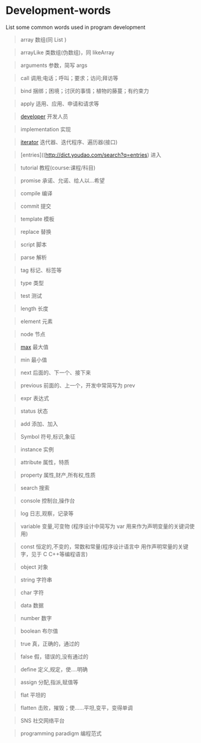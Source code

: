 # Development-words

List some common words used in program development

> array              数组(同 List )

> arrayLike          类数组(伪数组)，同 likeArray

> arguments          参数，简写 args

> call               调用;电话；呼叫；要求；访问;拜访等

> bind               捆绑；困境；讨厌的事情；植物的藤蔓；有约束力

> apply              适用、应用、申请和请求等

> [developer]()      开发人员

> implementation 实现

> [iterator](http://dict.youdao.com/search?q=max)        迭代器、迭代程序、遍历器(接口)

> [entries]((http://dict.youdao.com/search?q=entries)    进入

> tutorial       教程(course:课程/科目)

> promise        承诺、允诺、给人以...希望

> compile        编译

> commit         提交

> template       模板

> replace        替换

> script         脚本

> parse          解析

> tag            标记、标签等

> type           类型

> test           测试

> length         长度

> element        元素

> node           节点

> [max](http://dict.youdao.com/search?q=max)           最大值

> min            最小值

> next           后面的、下一个、接下来

> previous       前面的、上一个，开发中常简写为 prev

> expr           表达式

> status         状态

> add            添加、加入

> Symbol         符号,标识,象征

> instance       实例

> attribute      属性，特质

> property       属性,财产,所有权,性质

> search         搜索

> console        控制台,操作台

> log            日志,观察，记录等

> variable       变量,可变物 (程序设计中简写为 var 用来作为声明变量的关键词使用)

> const          恒定的,不变的，常数和常量(程序设计语言中 用作声明常量的关键字，见于 C C++等编程语言)

> object         对象

> string         字符串

> char           字符

> data           数据

> number         数字

> boolean        布尔值

> true           真，正确的，通过的

> false          假，错误的,没有通过的

> define         定义,规定，使....明确

> assign         分配,指派,赋值等

> flat           平坦的

> flatten        击败，摧毁；使……平坦,变平，变得单调

> SNS            社交网络平台

> programming paradigm  编程范式


```